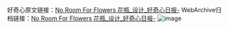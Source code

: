好奇心原文链接：[No Room For Flowers 花瓶_设计_好奇心日报-](https://www.qdaily.com/articles/4326.html)
WebArchive归档链接：[No Room For Flowers 花瓶_设计_好奇心日报-](http://web.archive.org/web/20190623154154/https://www.qdaily.com/articles/4326.html)
![image](http://ww3.sinaimg.cn/large/007d5XDply1g3vf580w3uj30u02r3thf)